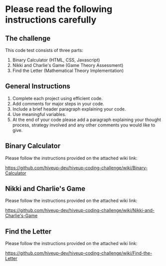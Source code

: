 # Please read the following instructions carefully

The challenge
-----------------------------------------------------------------------------------------

This code test consists of three parts:
1. Binary Calculator (HTML, CSS, Javascript)
2. Nikki and Charlie's Game (Game Theory Assessment)
3. Find the Letter (Mathematical Theory Implementation)

General Instructions
------------------------------------------------------------------------------------------

1. Complete each project using efficient code.
2. Add comments for major steps in your code.
3. Include a brief header paragraph explaining your code.
4. Use meaningful variables.
5. At the end of your code please add a paragraph explaining your thought process, strategy involved and any other comments you would like to give.


Binary Calculator
-----------------------------------------------------------------------------------------

Please follow the instructions provided on the attached wiki link:

https://github.com/hiveup-dev/hiveup-coding-challenge/wiki/Binary-Calculator


Nikki and Charlie's Game
------------------------------------------------------------------------------------------

Please follow the instructions provided on the attached wiki link:

https://github.com/hiveup-dev/hiveup-coding-challenge/wiki/Nikki-and-Charlie's-Game


Find the Letter
------------------------------------------------------------------------------------------

Please follow the instructions provided on the attached wiki link:

https://github.com/hiveup-dev/hiveup-coding-challenge/wiki/Find-the-Letter
